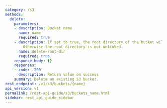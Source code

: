 ```yaml
---
category: /s3
methods:
  delete:
    parameters:
    - description: Bucket name
      name: name
      required: true
    - description: If set to true, the root directory of the bucket will also be unlinked.
        Otherwise the root directory is not unlinked.
      name: delete-root-dir
      required: true
    response_body: {}
    responses:
    - code: '200'
      description: Return value on success
    summary: Delete an existing S3 bucket.
rest_endpoint: /v1/s3/buckets/{name}
api_version: v1
permalink: /rest-api-guide/s3/buckets_name.html
sidebar: rest_api_guide_sidebar
---
```

